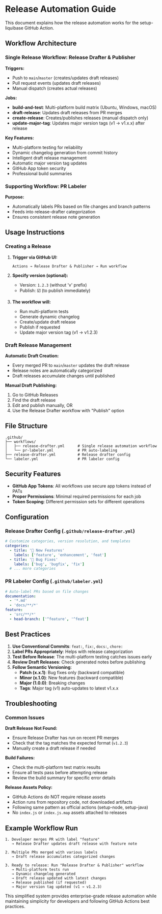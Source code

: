 # Release Automation Guide

This document explains how the release automation works for the setup-liquibase GitHub Action.

## Workflow Architecture

### Single Release Workflow: Release Drafter & Publisher

**Triggers:**
- Push to `main`/`master` (creates/updates draft releases)
- Pull request events (updates draft releases)
- Manual dispatch (creates actual releases)

**Jobs:**
- **build-and-test**: Multi-platform build matrix (Ubuntu, Windows, macOS)
- **draft-release**: Updates draft releases from PR merges
- **create-release**: Creates/publishes releases (manual dispatch only)
- **update-major-tag**: Updates major version tags (v1 → v1.x.x) after release

**Key Features:**
- Multi-platform testing for reliability
- Dynamic changelog generation from commit history
- Intelligent draft release management
- Automatic major version tag updates
- GitHub App token security
- Professional build summaries

### Supporting Workflow: PR Labeler

**Purpose:**
- Automatically labels PRs based on file changes and branch patterns
- Feeds into release-drafter categorization
- Ensures consistent release note generation

## Usage Instructions

### Creating a Release

1. **Trigger via GitHub UI:**
   ```
   Actions → Release Drafter & Publisher → Run workflow
   ```

2. **Specify version (optional):**
   - Version: `1.2.3` (without 'v' prefix)
   - Publish: ☑️ (to publish immediately)

3. **The workflow will:**
   - Run multi-platform tests
   - Generate dynamic changelog
   - Create/update draft release
   - Publish if requested
   - Update major version tag (v1 → v1.2.3)

### Draft Release Management

**Automatic Draft Creation:**
- Every merged PR to `main`/`master` updates the draft release
- Release notes are automatically categorized
- Draft releases accumulate changes until published

**Manual Draft Publishing:**
1. Go to GitHub Releases
2. Find the draft release
3. Edit and publish manually, OR
4. Use the Release Drafter workflow with "Publish" option

## File Structure

```
.github/
├── workflows/
│   ├── release-drafter.yml      # Single release automation workflow
│   └── pr-labeler.yml           # PR auto-labeling
├── release-drafter.yml          # Release drafter config
└── labeler.yml                  # PR labeler config
```

## Security Features

- **GitHub App Tokens**: All workflows use secure app tokens instead of PATs
- **Proper Permissions**: Minimal required permissions for each job
- **Token Scoping**: Different permission sets for different operations

## Configuration

### Release Drafter Config (`.github/release-drafter.yml`)

```yaml
# Customize categories, version resolution, and templates
categories:
  - title: '🚀 New Features'
    labels: ['feature', 'enhancement', 'feat']
  - title: '🐛 Bug Fixes'
    labels: ['bug', 'bugfix', 'fix']
  # ... more categories
```

### PR Labeler Config (`.github/labeler.yml`)

```yaml
# Auto-label PRs based on file changes
documentation:
  - '*.md'
  - 'docs/**/*'
feature:
  - 'src/**/*'
  - head-branch: ['^feature', '^feat']
```

## Best Practices

1. **Use Conventional Commits**: `feat:`, `fix:`, `docs:`, `chore:`
2. **Label PRs Appropriately**: Helps with release categorization
3. **Test Before Release**: The multi-platform testing catches issues early
4. **Review Draft Releases**: Check generated notes before publishing
5. **Follow Semantic Versioning**:
   - **Patch (x.x.1)**: Bug fixes only (backward compatible)
   - **Minor (x.1.0)**: New features (backward compatible)
   - **Major (1.0.0)**: Breaking changes
   - **Tags**: Major tag (v1) auto-updates to latest v1.x.x

## Troubleshooting

### Common Issues

**Draft Release Not Found:**
- Ensure Release Drafter has run on recent PR merges
- Check that the tag matches the expected format (`v1.2.3`)
- Manually create a draft release if needed

**Build Failures:**
- Check the multi-platform test matrix results
- Ensure all tests pass before attempting release
- Review the build summary for specific error details

**Release Assets Policy:**
- GitHub Actions do NOT require release assets
- Action runs from repository code, not downloaded artifacts
- Following same pattern as official actions (setup-node, setup-java)
- No `index.js` or `index.js.map` assets attached to releases

## Example Workflow Run

```
1. Developer merges PR with label "feature"
   → Release Drafter updates draft release with feature note

2. Multiple PRs merged with various labels
   → Draft release accumulates categorized changes

3. Ready to release: Run "Release Drafter & Publisher" workflow
   → Multi-platform tests run
   → Dynamic changelog generated
   → Draft release updated with latest changes
   → Release published (if requested)
   → Major version tag updated (v1 → v1.2.3)
```

This simplified system provides enterprise-grade release automation while maintaining simplicity for developers and following GitHub Actions best practices.
